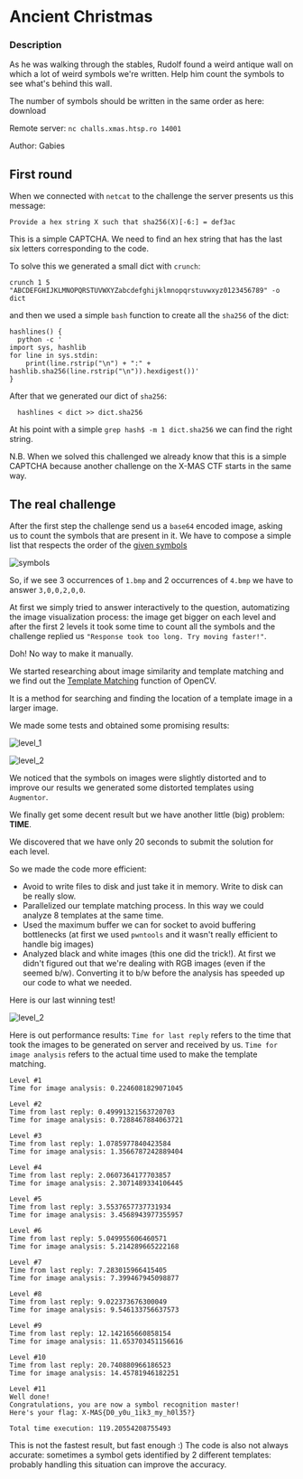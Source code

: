 # Ancient Christmas

### Description

As he was walking through the stables, Rudolf found a weird antique wall on
which a lot of weird symbols we're written. Help him count the symbols to see
what's behind this wall.

The number of symbols should be written in the same order as here:
download

Remote server: `nc challs.xmas.htsp.ro 14001`

Author: Gabies


## First round

When we connected with `netcat` to the challenge the server presents us this
message:

`Provide a hex string X such that sha256(X)[-6:] = def3ac`

This is a simple CAPTCHA. We need to find an hex string that has the last six
letters corresponding to the code.

To solve this we generated a small dict with `crunch`:

    crunch 1 5 "ABCDEFGHIJKLMNOPQRSTUVWXYZabcdefghijklmnopqrstuvwxyz0123456789" -o dict

and then we used a simple `bash` function to create all the `sha256` of the dict:

```
hashlines() {                                                                                              
  python -c '
import sys, hashlib
for line in sys.stdin:
    print(line.rstrip("\n") + ":" + hashlib.sha256(line.rstrip("\n")).hexdigest())'
}
```

After that we generated our dict of `sha256`:

      hashlines < dict >> dict.sha256

At his point with a simple `grep hash$ -m 1 dict.sha256` we can find the right
string.

N.B. When we solved this challenged we already know that this is a simple
CAPTCHA because another challenge on the X-MAS CTF starts in the same way.

## The real challenge

After the first step the challenge send us a `base64` encoded image, asking us
to count the symbols that are present in it. We have to compose a simple list
that respects the order of the [given symbols](https://drive.google.com/drive/u/1/folders/1MTTRQ0PN1W1r8-MV_1zl5kf6F4uuHCJc?usp=sharing)

![symbols](./img/symbols.png)

So, if we see 3 occurrences of `1.bmp` and 2 occurrences of `4.bmp` we have to
answer `3,0,0,2,0,0`.

At first we simply tried to answer interactively to the question, automatizing
the image visualization process: the image get bigger on each level and after
the first 2 levels it took some time to count all the symbols and the
challenge replied us `"Response took too long. Try moving faster!"`.

Doh! No way to make it manually.

We started researching about image similarity and template matching and we find
out the [Template Matching](https://docs.opencv.org/master/d4/dc6/tutorial_py_template_matching.html)
function of OpenCV.

It is a method for searching and finding the location of a template image in a
larger image.

We made some tests and obtained some promising results:

![level_1](./img/level1.jpg)

![level_2](./img/level2.jpg)

We noticed that the symbols on images were slightly distorted and to improve our
results we generated some distorted templates using `Augmentor`.

We finally get some decent result but we have another little (big) problem:
__TIME__.

We discovered that we have only 20 seconds to submit the solution for each
level.

So we made the code more efficient:

- Avoid to write files to disk and just take it in memory. Write to disk can be really slow.
- Parallelized our template matching process. In this way we could analyze 8
templates at the same time.
- Used the maximum buffer we can for socket to avoid buffering bottlenecks (at
first we used `pwntools` and it wasn't really efficient to handle big images)
- Analyzed black and white images (this one did the trick!). At first we didn't
figured out that we're dealing with RGB images (even if the seemed b/w).
Converting it to b/w before the analysis has speeded up our code to what we needed.

Here is our last winning test!

![level_2](./img/flag.png)

Here is out performance results:
`Time for last reply` refers to the time that took the images to be generated
on server and received by us.
`Time for image analysis` refers to the actual time used to make the template
matching.

```
Level #1
Time for image analysis: 0.2246081829071045

Level #2
Time from last reply: 0.49991321563720703
Time for image analysis: 0.7288467884063721

Level #3
Time from last reply: 1.0785977840423584
Time for image analysis: 1.3566787242889404

Level #4
Time from last reply: 2.0607364177703857
Time for image analysis: 2.3071489334106445

Level #5
Time from last reply: 3.5537657737731934
Time for image analysis: 3.4568943977355957

Level #6
Time from last reply: 5.049955606460571
Time for image analysis: 5.214289665222168

Level #7
Time from last reply: 7.283015966415405
Time for image analysis: 7.399467945098877

Level #8
Time from last reply: 9.022373676300049
Time for image analysis: 9.546133756637573

Level #9
Time from last reply: 12.142165660858154
Time for image analysis: 11.653703451156616

Level #10
Time from last reply: 20.740880966186523
Time for image analysis: 14.45781946182251

Level #11
Well done!
Congratulations, you are now a symbol recognition master!
Here's your flag: X-MAS{D0_y0u_1ik3_my_h0l35?}

Total time execution: 119.20554208755493
```

This is not the fastest result, but fast enough :)
The code is also not always accurate: sometimes a symbol gets identified by 2
different templates: probably handling this situation can improve the accuracy.
